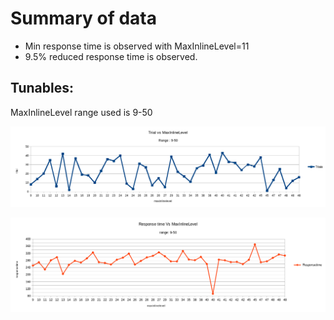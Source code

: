# Summary of data
- Min response time is observed with MaxInlineLevel=11
- 9.5% reduced response time is observed.

## Tunables:
MaxInlineLevel range used is 9-50

![Trials Vs MaxInlineLevel](trialsVSmaxinlinelevel.png)

![Responsetime Vs MaxInlineLevel](responsetimeVSmaxinlinelevel.png)
